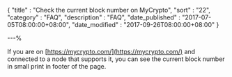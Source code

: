 {
"title"       : "Check the current block number on MyCrypto",
"sort"        : "22",
"category"    : "FAQ",
"description" : "FAQ",
"date_published" : "2017-07-05T08:00:00+08:00",
"date_modified"  : "2017-09-26T08:00:00+08:00"
}

---%


If you are on [https://mycrypto.com/](https://mycrypto.com/) and connected to a node that supports it, you can see the current block number in small print in footer of the page.
